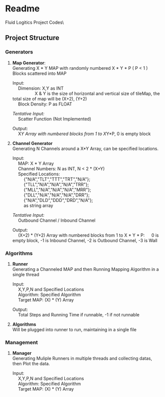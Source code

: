 # Readme
Fluid Logitics Project Codes\

## Project Structure
### Generators

1. **Map Generator**:\
    Generating X \* Y MAP with randomly numbered X \* Y \* P ( P < 1 ) Blocks scattered into MAP

    Input:\
    &emsp; Dimension: X,Y as INT\
    &emsp; &emsp; &emsp; &emsp; X & Y is the size of horizontal and vertical size of tileMap, the total size of map will be (X+2), (Y+2)                
    &emsp; Block Density: P as FLOAT

    *Tentative Input:*\
    &emsp; Scatter Function (Not Implemented)

    Output:\
    &emsp; X*Y Array with numbered blocks from 1 to X*Y*P, 0 is empty block

2. **Channel Generator**\
    Generating N Channels around a X*Y Array, can be specified locations.

    Input:\
    &emsp; MAP: X \* Y Array\
    &emsp; Channel Numbers: N as INT, N < 2 \* (X+Y)\
    &emsp; Specified Locations: \
    &emsp; &emsp;   {"N/A","TLT","TTT","TRT","N/A"};\
    &emsp; &emsp;   {"TLL","N/A","N/A","N/A","TRR"};\
    &emsp; &emsp;   {"MLL","N/A","N/A","N/A","MRR"};\
    &emsp; &emsp;   {"DLL","N/A","N/A","N/A","DRR"};\
    &emsp; &emsp;   {"N/A","DLD","DDD","DRD","N/A"};\
    &emsp; &emsp;   as string array

    *Tentative Input:*\
    &emsp; Outbound Channel / Inbound Channel

    Output:\
    &emsp; (X+2) \* (Y+2) Array with numbered blocks from 1 to X \* Y \* P:
    &emsp; 0 is empty block, -1 is Inbound Channel, -2 is Outbound Channel, -3 is Wall



### Algorithms

1. **Runner**\
    Generating a Channeled MAP and then Running Mapping Algorithm in a single thread

    Input:\
    &emsp; X,Y,P,N and Specified Locations\
    &emsp; Algorithm: Specified Algorithm\
    &emsp; Target MAP: (X) \* (Y) Array

    Output:\
    &emsp; Total Steps and Running Time if runnable, -1 if not runnable

2. **Algorithms**\
    Will be plugged into runner to run, maintaining in a single file

### Management

1. **Manager**\
    Generating Muliple Runners in multiple threads and collecting datas, then Plot the data.

    Input:\
    &emsp; X,Y,P,N and Specified Locations\
    &emsp; Algorithm: Specified Algorithm\
    &emsp; Target MAP: (X) \* (Y) Array




        
    
